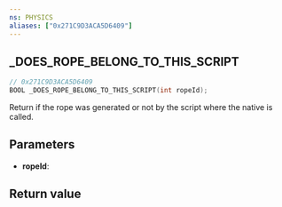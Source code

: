```yaml
---
ns: PHYSICS
aliases: ["0x271C9D3ACA5D6409"]
---
```

## _DOES_ROPE_BELONG_TO_THIS_SCRIPT

```c
// 0x271C9D3ACA5D6409
BOOL _DOES_ROPE_BELONG_TO_THIS_SCRIPT(int ropeId);
```

Return if the rope was generated or not by the script where the native is called.


## Parameters
* **ropeId**: 

## Return value
